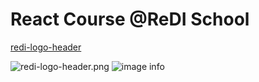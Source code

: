 # React Course @ReDI School
[redi-logo-header](https://files.slack.com/files-pri/T0HN7F83D-F05QW7B5Y5Q/redi-logo-header.png)

![redi-logo-header.png](https://files.slack.com/files-pri/T0HN7F83D-F05QW7B5Y5Q/redi-logo-header.png)
![image info](images/redi-logo.png)

